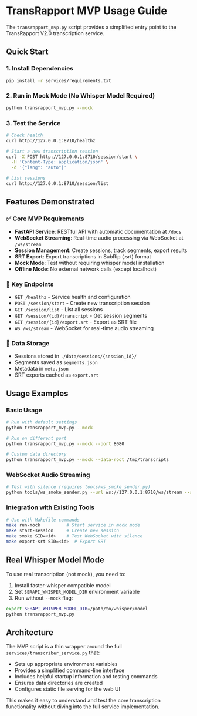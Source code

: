 # TransRapport MVP Usage Guide

The `transrapport_mvp.py` script provides a simplified entry point to the TransRapport V2.0 transcription service.

## Quick Start

### 1. Install Dependencies
```bash
pip install -r services/requirements.txt
```

### 2. Run in Mock Mode (No Whisper Model Required)
```bash
python transrapport_mvp.py --mock
```

### 3. Test the Service
```bash
# Check health
curl http://127.0.0.1:8710/healthz

# Start a new transcription session
curl -X POST http://127.0.0.1:8710/session/start \
  -H 'Content-Type: application/json' \
  -d '{"lang": "auto"}'

# List sessions
curl http://127.0.0.1:8710/session/list
```

## Features Demonstrated

### ✅ Core MVP Requirements
- **FastAPI Service**: RESTful API with automatic documentation at `/docs`
- **WebSocket Streaming**: Real-time audio processing via WebSocket at `/ws/stream`  
- **Session Management**: Create sessions, track segments, export results
- **SRT Export**: Export transcriptions in SubRip (.srt) format
- **Mock Mode**: Test without requiring whisper model installation
- **Offline Mode**: No external network calls (except localhost)

### 🎯 Key Endpoints
- `GET /healthz` - Service health and configuration
- `POST /session/start` - Create new transcription session
- `GET /session/list` - List all sessions
- `GET /session/{id}/transcript` - Get session segments
- `GET /session/{id}/export.srt` - Export as SRT file
- `WS /ws/stream` - WebSocket for real-time audio streaming

### 📁 Data Storage
- Sessions stored in `./data/sessions/{session_id}/`
- Segments saved as `segments.json`
- Metadata in `meta.json`
- SRT exports cached as `export.srt`

## Usage Examples

### Basic Usage
```bash
# Run with default settings
python transrapport_mvp.py --mock

# Run on different port
python transrapport_mvp.py --mock --port 8080

# Custom data directory
python transrapport_mvp.py --mock --data-root /tmp/transcripts
```

### WebSocket Audio Streaming
```bash
# Test with silence (requires tools/ws_smoke_sender.py)
python tools/ws_smoke_sender.py --url ws://127.0.0.1:8710/ws/stream --sid <session-id> --seconds 2.0
```

### Integration with Existing Tools
```bash
# Use with Makefile commands
make run-mock          # Start service in mock mode
make start-session     # Create new session
make smoke SID=<id>    # Test WebSocket with silence
make export-srt SID=<id>  # Export SRT
```

## Real Whisper Model Mode

To use real transcription (not mock), you need to:

1. Install faster-whisper compatible model
2. Set `SERAPI_WHISPER_MODEL_DIR` environment variable
3. Run without `--mock` flag:

```bash
export SERAPI_WHISPER_MODEL_DIR=/path/to/whisper/model
python transrapport_mvp.py
```

## Architecture

The MVP script is a thin wrapper around the full `services/transcriber_service.py` that:
- Sets up appropriate environment variables
- Provides a simplified command-line interface  
- Includes helpful startup information and testing commands
- Ensures data directories are created
- Configures static file serving for the web UI

This makes it easy to understand and test the core transcription functionality without diving into the full service implementation.